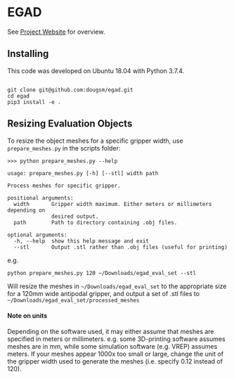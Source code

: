 # EGAD

See [Project Website](https://dougsm.github.io/egad/) for overview.

## Installing

This code was developed on Ubuntu 18.04 with Python 3.7.4.

```shell script

git clone git@github.com:dougsm/egad.git
cd egad
pip3 install -e .

```

## Resizing Evaluation Objects

To resize the object meshes for a specific gripper width, use `prepare_meshes.py` in the scripts folder:

```shell script
>>> python prepare_meshes.py --help

usage: prepare_meshes.py [-h] [--stl] width path

Process meshes for specific gripper.

positional arguments:
  width       Gripper width maximum. Either meters or millimeters depending on
              desired output.
  path        Path to directory containing .obj files.

optional arguments:
  -h, --help  show this help message and exit
  --stl       Output .stl rather than .obj files (useful for printing)
```

e.g.

```shell script
python prepare_meshes.py 120 ~/Downloads/egad_eval_set --stl
```

Will resize the meshes in `~/Downloads/egad_eval_set` to the appropriate size
for a 120mm wide antipodal gripper, and output a set of .stl files to `~/Downloads/egad_eval_set/processed_meshes`

#### Note on units
Depending on the software used, it may either assume that meshes are specified in meters or millimeters.
e.g. some 3D-printing software assumes meshes are in mm, while some simulation software (e.g. VREP) assumes meters.
If your meshes appear 1000x too small or large, change the unit of the gripper width used to generate the meshes (i.e. specify 0.12 instead of 120).

